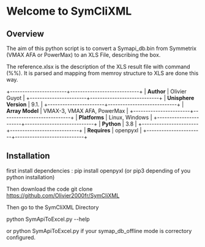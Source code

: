 Welcome to SymCliXML
====================

Overview
--------

The aim of this python script is to convert a Symapi_db.bin from Symmetrix (VMAX AFA or PowerMax) to an XLS File, 
describing the box.

The reference.xlsx is the description of the XLS result file with command (%%). 
It is parsed and mapping from memroy structure to XLS are done this way.


+-----------------------+----------------------------+
| **Author**            | Olivier Guyot              |
+-----------------------+----------------------------+
| **Unisphere Version** | 9.1.                       |
+-----------------------+----------------------------+
| **Array Model**       | VMAX-3, VMAX AFA, PowerMax |
+-----------------------+----------------------------+
| **Platforms**         | Linux, Windows             |
+-----------------------+----------------------------+
| **Python**            | 3.8                        |
+-----------------------+----------------------------+
| **Requires**          | openpyxl                   |
+-----------------------+----------------------------+



Installation
------------

first install dependencies :
pip install openpyxl
(or pip3 depending of you python installation)

Then download the code
git clone https://github.com/Olivier2000fr/SymCliXML

Then go to the SymCliXML Directory

python SymApiToExcel.py --help

or python SymApiToExcel.py if your symap_db_offline mode is correctory configured.